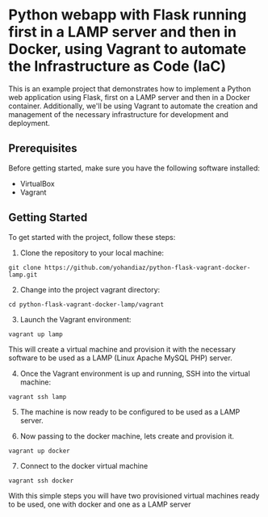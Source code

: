 # Python webapp with Flask running first in a LAMP server and then in Docker, using Vagrant to automate the Infrastructure as Code (IaC)

This is an example project that demonstrates how to implement a Python web application using Flask, first on a LAMP server and then in a Docker container. Additionally, we'll be using Vagrant to automate the creation and management of the necessary infrastructure for development and deployment.

## Prerequisites

Before getting started, make sure you have the following software installed:

- VirtualBox
- Vagrant

## Getting Started

To get started with the project, follow these steps:

1. Clone the repository to your local machine:

```
git clone https://github.com/yohandiaz/python-flask-vagrant-docker-lamp.git
```

2. Change into the project vagrant directory:

```
cd python-flask-vagrant-docker-lamp/vagrant
```

3. Launch the Vagrant environment:

```
vagrant up lamp
```

This will create a virtual machine and provision it with the necessary software to be used as a LAMP (Linux Apache MySQL PHP) server.

4. Once the Vagrant environment is up and running, SSH into the virtual machine:

```
vagrant ssh lamp
```

5. The machine is now ready to be configured to be used as a LAMP server.

6. Now passing to the docker machine, lets create and provision it.

```
vagrant up docker
```
7. Connect to the docker virtual machine

```
vagrant ssh docker
```

With this simple steps you will have two provisioned virtual machines ready to be used, one with docker and one as a LAMP server
